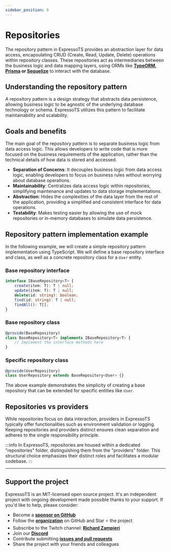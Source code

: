 ```yaml
---
sidebar_position: 9
---
```


# Repositories

The repository pattern in ExpressoTS provides an abstraction layer for data access, encapsulating CRUD (Create, Read, Update, Delete) operations within repository classes. These repositories act as intermediaries between the business logic and data mapping layers, using ORMs like **[TypeORM](https://typeorm.io/), [Prisma](https://www.prisma.io/) or [Sequelize](https://sequelize.org/)** to interact with the database.

## Understanding the repository pattern

A repository pattern is a design strategy that abstracts data persistence, allowing business logic to be agnostic of the underlying database technology or schema. ExpressoTS utilizes this pattern to facilitate maintainability and scalability.

## Goals and benefits

The main goal of the repository pattern is to separate business logic from data access logic. This allows developers to write code that is more focused on the business requirements of the application, rather than the technical details of how data is stored and accessed.

-   **Separation of Concerns**: It decouples business logic from data access logic, enabling developers to focus on business rules without worrying about database operations.
-   **Maintainability**: Centralizes data access logic within repositories, simplifying maintenance and updates to data storage implementations.
-   **Abstraction**: Hides the complexities of the data layer from the rest of the application, providing a simplified and consistent interface for data operations.
-   **Testability**: Makes testing easier by allowing the use of mock repositories or in-memory databases to simulate data persistence.

## Repository pattern implementation example

In the following example, we will create a simple repository pattern implementation using TypeScript. We will define a base repository interface and class, as well as a concrete repository class for a `User` entity.

### Base repository interface

```typescript
interface IBaseRepository<T> {
    create(item: T): T | null;
    update(item: T): T | null;
    delete(id: string): boolean;
    find(id: string): T | null;
    findAll(): T[];
}
```

### Base repository class

```typescript
@provide(BaseRepository)
class BaseRepository<T> implements IBaseRepository<T> {
    // Implement the interface methods here
}
```

### Specific repository class

```typescript
@provide(UserRepository)
class UserRepository extends BaseRepository<User> {}
```

The above example demonstrates the simplicity of creating a base repository that can be extended for specific entities like `User`.

## Repositories vs providers

While repositories focus on data interaction, providers in ExpressoTS typically offer functionalities such as environment validation or logging. Keeping repositories and providers distinct ensures clean separation and adheres to the single responsibility principle.

:::info
In ExpressoTS, repositories are housed within a dedicated "repositories" folder, distinguishing them from the "providers" folder. This structural choice emphasizes their distinct roles and facilitates a modular codebase.
:::

---

## Support the project

ExpressoTS is an MIT-licensed open source project. It's an independent project with ongoing development made possible thanks to your support. If you'd like to help, please consider:

-   Become a **[sponsor on GitHub](https://github.com/sponsors/expressots)**
-   Follow the **[organization](https://github.com/expressots)** on GitHub and Star ⭐ the project
-   Subscribe to the Twitch channel: **[Richard Zampieri](https://www.twitch.tv/richardzampieri)**
-   Join our **[Discord](https://discord.com/invite/PyPJfGK)**
-   Contribute submitting **[issues and pull requests](https://github.com/expressots/expressots/issues/new/choose)**
-   Share the project with your friends and colleagues
